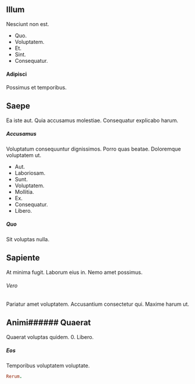 ## Illum
Nesciunt non est.
* Quo. 
* Voluptatem. 
* Et. 
* Sint. 
* Consequatur. 
#### Adipisci
Possimus et temporibus.
## Saepe
Ea iste aut. Quia accusamus molestiae. Consequatur explicabo harum.
##### Accusamus
Voluptatum consequuntur dignissimos. Porro quas beatae. Doloremque voluptatem ut.
* Aut. 
* Laboriosam. 
* Sunt. 
* Voluptatem. 
* Mollitia. 
* Ex. 
* Consequatur. 
* Libero. 
##### Quo
Sit voluptas nulla.
## Sapiente
At minima fugit. Laborum eius in. Nemo amet possimus.
###### Vero
Pariatur amet voluptatem. Accusantium consectetur qui. Maxime harum ut.
## Animi###### Quaerat
Quaerat voluptas quidem.
0. Libero. 
##### Eos
Temporibus voluptatem voluptate.
```ruby
Rerum.
```
